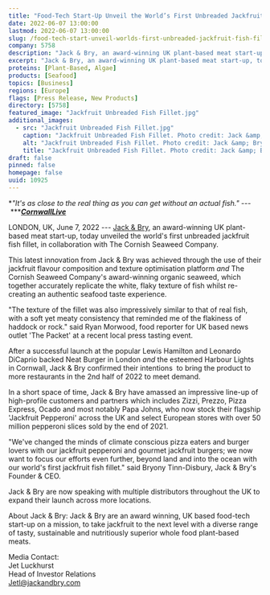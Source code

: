 ```yaml
---
title: "Food-Tech Start-Up Unveil the World’s First Unbreaded Jackfruit Fish Fillet"
date: 2022-06-07 13:00:00
lastmod: 2022-06-07 13:00:00
slug: /food-tech-start-unveil-worlds-first-unbreaded-jackfruit-fish-fillet
company: 5758
description: "Jack & Bry, an award-winning UK plant-based meat start-up, today unveiled the world’s first unbreaded jackfruit fish fillet, in collaboration with The Cornish Seaweed Company."
excerpt: "Jack & Bry, an award-winning UK plant-based meat start-up, today unveiled the world’s first unbreaded jackfruit fish fillet, in collaboration with The Cornish Seaweed Company."
proteins: [Plant-Based, Algae]
products: [Seafood]
topics: [Business]
regions: [Europe]
flags: [Press Release, New Products]
directory: [5758]
featured_image: "Jackfruit Unbreaded Fish Fillet.jpg"
additional_images:
  - src: "Jackfruit Unbreaded Fish Fillet.jpg"
    caption: "Jackfruit Unbreaded Fish Fillet. Photo credit: Jack &amp; Bry."
    alt: "Jackfruit Unbreaded Fish Fillet. Photo credit: Jack &amp; Bry."
    title: "Jackfruit Unbreaded Fish Fillet. Photo credit: Jack &amp; Bry."
draft: false
pinned: false
homepage: false
uuid: 10925
---
```

**"It\'s as close to the real thing as you can get without an actual
fish."⁠
---* ***[***CornwallLive***](https://www.cornwalllive.com/news/cornwall-news/tried-jackfruit-seaweed-burger-harbour-5808127)

LONDON, UK, June 7, 2022 --- [Jack & Bry](https://www.jackandbry.com/),
an award-winning UK plant-based meat start-up, today unveiled the
world's first unbreaded jackfruit fish fillet, in collaboration with The
Cornish Seaweed Company.

This latest innovation from Jack & Bry was achieved through the use of
their jackfruit flavour composition and texture optimisation
platform *and* The Cornish Seaweed Company's award-winning organic
seaweed, which together accurately replicate the white, flaky texture of
fish whilst re-creating an authentic seafood taste experience.

"The texture of the fillet was also impressively similar to that of real
fish, with a soft yet meaty consistency that reminded me of the
flakiness of haddock or rock." said Ryan Morwood, food reporter for UK
based news outlet 'The Packet' at a recent local press tasting event.

After a successful launch at the popular Lewis Hamilton and Leonardo
DiCaprio backed Neat Burger in London *and* the esteemed Harbour Lights
in Cornwall, Jack & Bry confirmed their intentions  to bring the product
to more restaurants in the 2nd half of 2022 to meet demand.

In a short space of time, Jack & Bry have amassed an impressive line-up
of high-profile customers and partners which includes Zizzi, Prezzo,
Pizza Express, Ocado and most notably Papa Johns, who now stock their
flagship 'Jackfruit Pepperoni' across the UK and select European stores
with over 50 million pepperoni slices sold by the end of 2021.

"We've changed the minds of climate conscious pizza eaters and burger
lovers with our jackfruit pepperoni and gourmet jackfruit burgers; we
now want to focus our efforts even further, beyond land and into the
ocean with our world's first jackfruit fish fillet." said Bryony
Tinn-Disbury, Jack & Bry's Founder & CEO.

Jack & Bry are now speaking with multiple distributors throughout the UK
to expand their launch across more locations.

About Jack & Bry: Jack & Bry are an award winning, UK based food-tech
start-up on a mission, to take jackfruit to the next level with a
diverse range of tasty, sustainable and nutritiously superior whole food
plant-based meats.

Media Contact:\
Jet Luckhurst\
Head of Investor Relations\
<Jetl@jackandbry.com>
